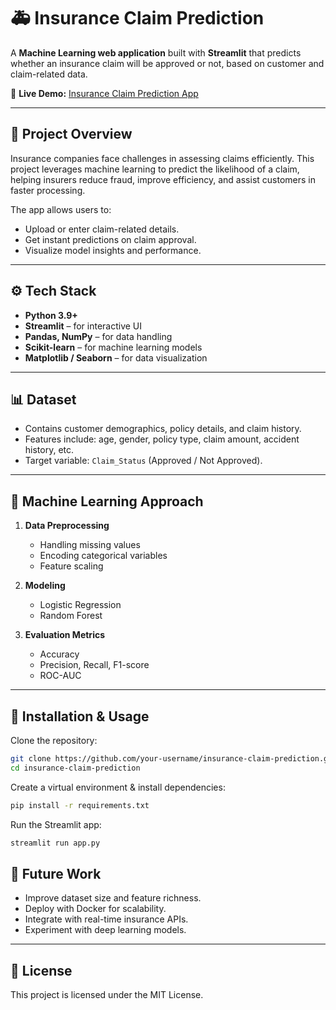 

# 🚑 Insurance Claim Prediction

A **Machine Learning web application** built with **Streamlit** that predicts whether an insurance claim will be approved or not, based on customer and claim-related data.

🔗 **Live Demo:** [Insurance Claim Prediction App](https://insuranceclaimprediction.streamlit.app/)

---

## 📌 Project Overview

Insurance companies face challenges in assessing claims efficiently. This project leverages machine learning to predict the likelihood of a claim, helping insurers reduce fraud, improve efficiency, and assist customers in faster processing.

The app allows users to:

* Upload or enter claim-related details.
* Get instant predictions on claim approval.
* Visualize model insights and performance.

---

## ⚙️ Tech Stack

* **Python 3.9+**
* **Streamlit** – for interactive UI
* **Pandas, NumPy** – for data handling
* **Scikit-learn** – for machine learning models
* **Matplotlib / Seaborn** – for data visualization

---

## 📊 Dataset

* Contains customer demographics, policy details, and claim history.
* Features include: age, gender, policy type, claim amount, accident history, etc.
* Target variable: `Claim_Status` (Approved / Not Approved).

---

## 🧠 Machine Learning Approach

1. **Data Preprocessing**

   * Handling missing values
   * Encoding categorical variables
   * Feature scaling

2. **Modeling**

   * Logistic Regression
   * Random Forest

3. **Evaluation Metrics**

   * Accuracy
   * Precision, Recall, F1-score
   * ROC-AUC

---

## 🚀 Installation & Usage

Clone the repository:

```bash
git clone https://github.com/your-username/insurance-claim-prediction.git
cd insurance-claim-prediction
```

Create a virtual environment & install dependencies:

```bash
pip install -r requirements.txt
```

Run the Streamlit app:

```bash
streamlit run app.py
```

## 🔮 Future Work

* Improve dataset size and feature richness.
* Deploy with Docker for scalability.
* Integrate with real-time insurance APIs.
* Experiment with deep learning models.
---

## 📜 License

This project is licensed under the MIT License.


